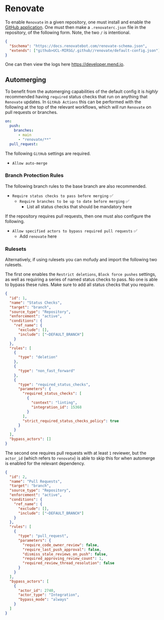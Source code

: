 # Renovate

To enable `Renovate` in a given repository, one must install and enable the
[GitHub application](https://github.com/apps/renovate).
One must then make a `.renovaterc.json` file in the repository, of the following
form.
Note, the two `/` is intentional.

```json
{
  "$schema": "https://docs.renovatebot.com/renovate-schema.json",
  "extends": ["github>UCL-MIRSG/.github//renovate/default-config.json"]
}
```

One can then view the logs here https://developer.mend.io.

## Automerging

To benefit from the automerging capabilities of the default config it is
_highly_ recommended having `required` status checks that run on anything that
`Renovate` updates.
In `GitHub Actions` this can be performed with the following at the top of the
relevant workflows, which will run `Renovate` on pull requests or branches.

```yaml
on:
  push:
    branches:
      - main
      - "renovate/**"
  pull_request:
```

The following `GitHub` settings are required.

- `Allow auto-merge`

### Branch Protection Rules

The following branch rules to the base branch are also recommended.

- `Require status checks to pass before merging` ✅
  - `Require branches to be up to date before merging` ✅
    - List all status checks that should be mandatory here

If the repository requires pull requests, then one must also configure the
following.

- `Allow specified actors to bypass required pull requests` ✅
  - Add `renovate` here

### Rulesets

Alternatively, if using rulesets you can mofudy and import the following two
rulesets.

The first one enables the `Restrict deletions`, `Block force pushes` settings,
as well as requiring a series of named status checks to pass. No one is able to
bypass these rules. Make sure to add all status checks that you require.

```json
{
  "id": 1,
  "name": "Status Checks",
  "target": "branch",
  "source_type": "Repository",
  "enforcement": "active",
  "conditions": {
    "ref_name": {
      "exclude": [],
      "include": ["~DEFAULT_BRANCH"]
    }
  },
  "rules": [
    {
      "type": "deletion"
    },
    {
      "type": "non_fast_forward"
    },
    {
      "type": "required_status_checks",
      "parameters": {
        "required_status_checks": [
          {
            "context": "linting",
            "integration_id": 15368
          }
        ],
        "strict_required_status_checks_policy": true
      }
    }
  ],
  "bypass_actors": []
}
```

The second one requires pull requests with at least `1` reviewer, but the
`actor_id` (which refers to `renovate`) is able to skip this for when automerge
is enabled for the relevant dependency.

```json
{
  "id": 2,
  "name": "Pull Requests",
  "target": "branch",
  "source_type": "Repository",
  "enforcement": "active",
  "conditions": {
    "ref_name": {
      "exclude": [],
      "include": ["~DEFAULT_BRANCH"]
    }
  },
  "rules": [
    {
      "type": "pull_request",
      "parameters": {
        "require_code_owner_review": false,
        "require_last_push_approval": false,
        "dismiss_stale_reviews_on_push": false,
        "required_approving_review_count": 1,
        "required_review_thread_resolution": false
      }
    }
  ],
  "bypass_actors": [
    {
      "actor_id": 2740,
      "actor_type": "Integration",
      "bypass_mode": "always"
    }
  ]
}
```
